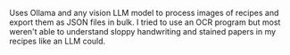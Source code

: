 Uses Ollama and any vision LLM model to process images of recipes and export them as JSON files in bulk. I tried to use an OCR program but most weren't able to understand sloppy handwriting and stained papers in my recipes like an LLM could.
